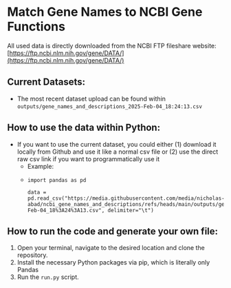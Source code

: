 # Match Gene Names to NCBI Gene Functions

All used data is directly downloaded from the NCBI FTP fileshare website: [https://ftp.ncbi.nlm.nih.gov/gene/DATA/](https://ftp.ncbi.nlm.nih.gov/gene/DATA/)

## Current Datasets:

* The most recent dataset upload can be found within `outputs/gene_names_and_descriptions_2025-Feb-04_18:24:13.csv`

## How to use the data within Python:

* If you want to use the current dataset, you could either (1) download it locally from Github and use it like a normal csv file or (2) use the direct raw csv link if you want to programmatically use it
  * Example:
  * ```
    import pandas as pd

    data = pd.read_csv("https://media.githubusercontent.com/media/nicholas-abad/ncbi_gene_names_and_descriptions/refs/heads/main/outputs/gene_names_and_descriptions_2025-Feb-04_18%3A24%3A13.csv", delimiter="\t")
    ```

## How to run the code and generate your own file:

1. Open your terminal, navigate to the desired location and clone the repository.
2. Install the necessary Python packages via pip, which is literally only Pandas
3. Run the `run.py` script.
